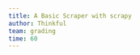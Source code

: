 ```yaml
---
title: A Basic Scraper with scrapy
author: Thinkful
team: grading
time: 60
---
```


<jupyter notebook-name="5.2.2 Basic scraping with scrapy" course-code="data-201" />